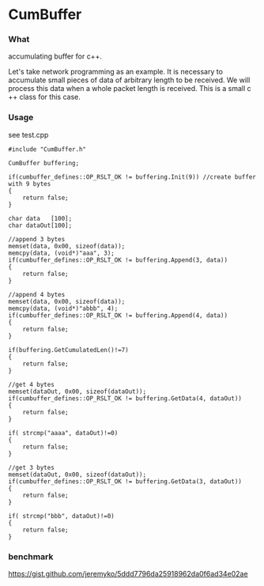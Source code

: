 # CumBuffer #

### What ###

accumulating buffer for c++. 

Let's take network programming as an example.
It is necessary to accumulate small pieces of data of arbitrary length to be received. We will process this data when a whole packet length is received. This is a small c ++ class for this case.

### Usage ###

see test.cpp

    #include "CumBuffer.h"

    CumBuffer buffering;
    
    if(cumbuffer_defines::OP_RSLT_OK != buffering.Init(9)) //create buffer with 9 bytes
    {
        return false; 
    } 
    
    char data   [100];
    char dataOut[100];
    
    //append 3 bytes 
    memset(data, 0x00, sizeof(data));
    memcpy(data, (void*)"aaa", 3);
    if(cumbuffer_defines::OP_RSLT_OK != buffering.Append(3, data))
    {
        return false;
    }

    //append 4 bytes
    memset(data, 0x00, sizeof(data));
    memcpy(data, (void*)"abbb", 4);
    if(cumbuffer_defines::OP_RSLT_OK != buffering.Append(4, data))
    {
        return false;
    }

    if(buffering.GetCumulatedLen()!=7) 
    {
        return false;
    }

    //get 4 bytes
    memset(dataOut, 0x00, sizeof(dataOut));
    if(cumbuffer_defines::OP_RSLT_OK != buffering.GetData(4, dataOut))
    {
        return false;
    }

    if( strcmp("aaaa", dataOut)!=0)
    {
        return false;
    }
    
    //get 3 bytes
    memset(dataOut, 0x00, sizeof(dataOut));
    if(cumbuffer_defines::OP_RSLT_OK != buffering.GetData(3, dataOut))
    {
        return false;
    }

    if( strcmp("bbb", dataOut)!=0)
    {
        return false;
    }

### benchmark ###

https://gist.github.com/jeremyko/5ddd7796da25918962da0f6ad34e02ae
